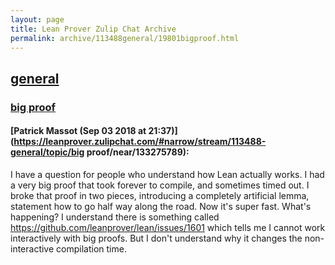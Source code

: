 ```yaml
---
layout: page
title: Lean Prover Zulip Chat Archive 
permalink: archive/113488general/19801bigproof.html
---
```


## [general](index.html)
### [big proof](19801bigproof.html)

#### [Patrick Massot (Sep 03 2018 at 21:37)](https://leanprover.zulipchat.com/#narrow/stream/113488-general/topic/big proof/near/133275789):
I have a question for people who understand how Lean actually works. I had a very big proof that took forever to compile, and sometimes timed out. I broke that proof in two pieces, introducing a completely artificial lemma, statement how to go half way along the road. Now it's super fast. What's happening? I understand there is something called https://github.com/leanprover/lean/issues/1601 which tells me I cannot work interactively with big proofs. But I don't understand why it changes the non-interactive compilation time.

